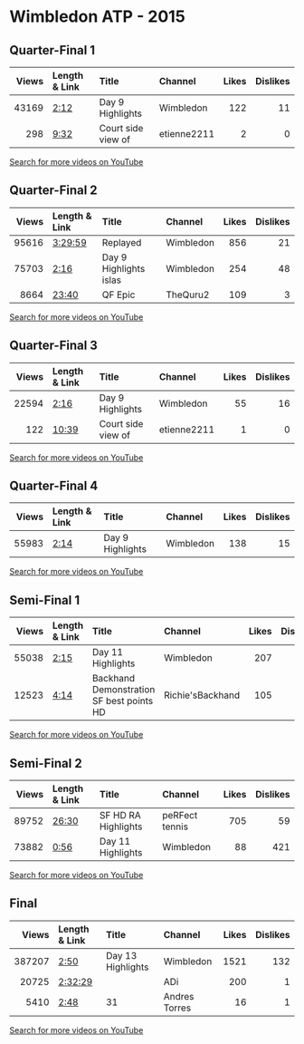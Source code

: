 
# Wimbledon ATP - 2015
    
## Quarter-Final 1
|   Views | Length & Link                                       | Title              | Channel     |   Likes |   Dislikes |
|--------:|:----------------------------------------------------|:-------------------|:------------|--------:|-----------:|
|   43169 | [2:12](https://www.youtube.com/watch?v=4QCK65f06Io) | Day 9 Highlights   | Wimbledon   |     122 |         11 |
|     298 | [9:32](https://www.youtube.com/watch?v=NYDHDHJ6xO4) | Court side view of | etienne2211 |       2 |          0 |

[Search for more videos on YouTube](https://www.youtube.com/results?search_query=%22wimbledon%22+%22Djokovic%22+%22Cilic%22+%222015%22+%22highlights%22)     

## Quarter-Final 2
|   Views | Length & Link                                          | Title                  | Channel   |   Likes |   Dislikes |
|--------:|:-------------------------------------------------------|:-----------------------|:----------|--------:|-----------:|
|   95616 | [3:29:59](https://www.youtube.com/watch?v=c1QWlp81dKY) | Replayed               | Wimbledon |     856 |         21 |
|   75703 | [2:16](https://www.youtube.com/watch?v=30bSzkLZUZ8)    | Day 9 Highlights islas | Wimbledon |     254 |         48 |
|    8664 | [23:40](https://www.youtube.com/watch?v=u-THAyirUb4)   | QF      Epic           | TheQuru2  |     109 |          3 |

[Search for more videos on YouTube](https://www.youtube.com/results?search_query=%22wimbledon%22+%22Gasquet%22+%22Wawrinka%22+%222015%22+%22highlights%22)     

## Quarter-Final 3
|   Views | Length & Link                                        | Title              | Channel     |   Likes |   Dislikes |
|--------:|:-----------------------------------------------------|:-------------------|:------------|--------:|-----------:|
|   22594 | [2:16](https://www.youtube.com/watch?v=EnhKKJ0h2_U)  | Day 9 Highlights   | Wimbledon   |      55 |         16 |
|     122 | [10:39](https://www.youtube.com/watch?v=nLgW_ZR_ANA) | Court side view of | etienne2211 |       1 |          0 |

[Search for more videos on YouTube](https://www.youtube.com/results?search_query=%22wimbledon%22+%22Murray%22+%22Pospisil%22+%222015%22+%22highlights%22)     

## Quarter-Final 4
|   Views | Length & Link                                       | Title            | Channel   |   Likes |   Dislikes |
|--------:|:----------------------------------------------------|:-----------------|:----------|--------:|-----------:|
|   55983 | [2:14](https://www.youtube.com/watch?v=EATiFV9mXGQ) | Day 9 Highlights | Wimbledon |     138 |         15 |

[Search for more videos on YouTube](https://www.youtube.com/results?search_query=%22wimbledon%22+%22Federer%22+%22Simon%22+%222015%22+%22highlights%22)     

## Semi-Final 1
|   Views | Length & Link                                       | Title                                         | Channel          |   Likes |   Dislikes |
|--------:|:----------------------------------------------------|:----------------------------------------------|:-----------------|--------:|-----------:|
|   55038 | [2:15](https://www.youtube.com/watch?v=QXXminNe6CQ) | Day 11 Highlights                             | Wimbledon        |     207 |         14 |
|   12523 | [4:14](https://www.youtube.com/watch?v=164O7FDEKto) | Backhand Demonstration    SF   best points HD | Richie'sBackhand |     105 |          5 |

[Search for more videos on YouTube](https://www.youtube.com/results?search_query=%22wimbledon%22+%22Djokovic%22+%22Gasquet%22+%222015%22+%22highlights%22)     

## Semi-Final 2
|   Views | Length & Link                                        | Title                | Channel        |   Likes |   Dislikes |
|--------:|:-----------------------------------------------------|:---------------------|:---------------|--------:|-----------:|
|   89752 | [26:30](https://www.youtube.com/watch?v=zAz7IX6oiKk) | SF HD  RA Highlights | peRFect tennis |     705 |         59 |
|   73882 | [0:56](https://www.youtube.com/watch?v=runIS2kdkLc)  | Day 11 Highlights    | Wimbledon      |      88 |        421 |

[Search for more videos on YouTube](https://www.youtube.com/results?search_query=%22wimbledon%22+%22Federer%22+%22Murray%22+%222015%22+%22highlights%22)     

## Final
|   Views | Length & Link                                          | Title             | Channel       |   Likes |   Dislikes |
|--------:|:-------------------------------------------------------|:------------------|:--------------|--------:|-----------:|
|  387207 | [2:50](https://www.youtube.com/watch?v=7CWFcvvtrt8)    | Day 13 Highlights | Wimbledon     |    1521 |        132 |
|   20725 | [2:32:29](https://www.youtube.com/watch?v=0Swamtv39_A) |                   | ADi           |     200 |          1 |
|    5410 | [2:48](https://www.youtube.com/watch?v=6A6iOa14Quk)    | 31                | Andres Torres |      16 |          1 |

[Search for more videos on YouTube](https://www.youtube.com/results?search_query=%22wimbledon%22+%22Djokovic%22+%22Federer%22+%222015%22+%22highlights%22)     
